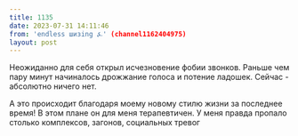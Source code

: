 ```yaml
---
title: 1135
date: 2023-07-31 14:11:46
from: 'endless шизing ⍼' (channel1162404975)
layout: post
---
```


Неожиданно для себя открыл исчезновение фобии звонков. Раньше чем пару минут начиналось дрожжание голоса и потение ладошек. Сейчас - абсолютно ничего нет.

А это происходит благодаря моему новому стилю жизни за последнее время! В этом плане он для меня терапевтичен. У меня правда пропало столько комплексов, загонов, социальных тревог
